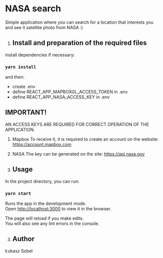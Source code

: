 # NASA search

Simple application where you can search for a location that interests you and see it satellite photo from NASA :)

1. ## Install and preparation of the required files

install dependencies if necessary:

### `yarn install`

and then:

- create .env
- define REACT_APP_MAPBOXGL_ACCESS_TOKEN in .env
- define REACT_APP_NASA_ACCESS_KEY in .env

## IMPORTANT!

AN ACCESS KEYS ARE REQUIRED FOR CORRECT OPERATION OF THE APPLICATION.

1. Mapbox
   To receive it, it is required to create an account on the website: https://account.mapbox.com

2. NASA
   The key can be generated on the site: https://api.nasa.gov

3. ## Usage

In the project directory, you can run:

### `yarn start`

Runs the app in the development mode.\
Open [http://localhost:3000](http://localhost:3000) to view it in the browser.

The page will reload if you make edits.\
You will also see any lint errors in the console.

3. ## Author

Łukasz Sobel
